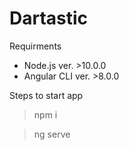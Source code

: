 # Dartastic

Requirments

- Node.js ver. >10.0.0
- Angular CLI ver. >8.0.0

Steps to start app

> npm i

> ng serve
